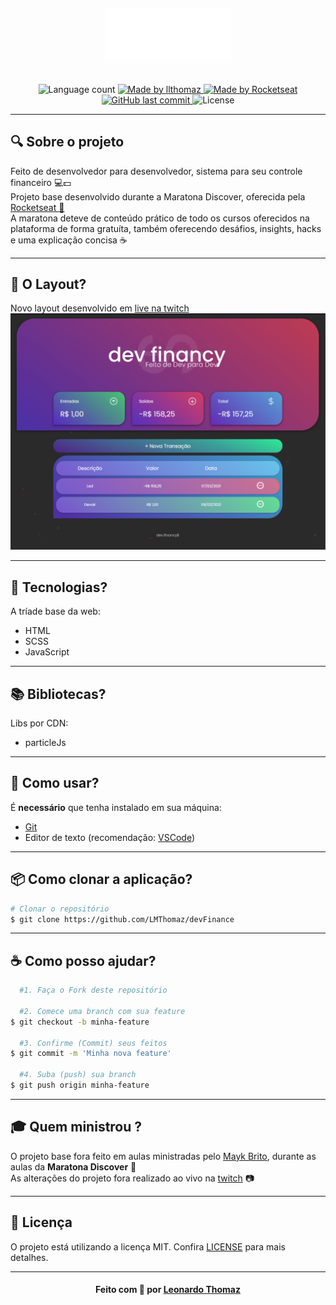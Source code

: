 <h4 align="center">
    <img alt="" src=".github/logo.svg" width="200px" />
    <br/>
</h4>

<p align="center">
  <br>
  <img alt="Language count" src="https://img.shields.io/github/repo-size/LMThomaz/devFinance"/>

  <a href="https://twitch.tv/llthomaz">
    <img alt="Made by llthomaz" src="https://img.shields.io/badge/made%20by-llthomaz-%237519C1">
  </a>
  
  <a href="https://rocketseat.com.br">
    <img alt="Made by Rocketseat" src="https://img.shields.io/badge/made%20by-Rocketseat-%237519C1">
  </a>

  <a href="https://github.com/LMThomaz/devFinance/commits/master">
    <img alt="GitHub last commit" src="https://img.shields.io/github/last-commit/LMThomaz/devFinance">
  </a>

  <img alt="License" src="https://img.shields.io/github/license/LMThomaz/devFinance">
</p>

---

## :mag: Sobre o projeto

Feito de desenvolvedor para desenvolvedor, sistema para seu controle financeiro :computer::dollar:  
Projeto base desenvolvido durante a Maratona Discover, oferecida pela [Rocketseat :rocket:][url-rocketseat]  
A maratona deteve de conteúdo prático de todo os cursos oferecidos na plataforma de forma gratuíta, também oferecendo desáfios, insights, hacks e uma explicação concisa :coffee:

---

## :art: O Layout?

Novo layout desenvolvido em [live na twitch][url-twitch-front]
![Capa devFinance](.github/capa.png)

---

## :hammer: Tecnologias?

A tríade base da web:

- HTML
- SCSS
- JavaScript

---

## :books: Bibliotecas?

Libs por CDN:

- particleJs

---

## :electric_plug: Como usar?

É **necessário** que tenha instalado em sua máquina:

- [Git][url-git]
- Editor de texto (recomendação: [VSCode][url-vs])

---

## :package: Como clonar a aplicação?

```bash
# Clonar o repositório
$ git clone https://github.com/LMThomaz/devFinance
```

---

## :coffee: Como posso ajudar?

```bash
  #1. Faça o Fork deste repositório

  #2. Comece uma branch com sua feature
$ git checkout -b minha-feature

  #3. Confirme (Commit) seus feitos
$ git commit -m 'Minha nova feature'

  #4. Suba (push) sua branch
$ git push origin minha-feature
```

---

## :mortar_board: Quem ministrou ?

O projeto base fora feito em aulas ministradas pelo [Mayk Brito][mayk], durante as aulas da **Maratona Discover** :rocket:  
As alterações do projeto fora realizado ao vivo na [twitch][url-twitch] :camera:

---

## :page_with_curl: Licença

O projeto está utilizando a licença MIT. Confira [LICENSE][license] para mais detalhes.

---

<h4 align="center">
Feito com 💜 por <a href="https://www.linkedin.com/in/leonardo-thomaz/" target="_blank">Leonardo Thomaz</a>
</h4>

[url-rocketseat]: https://rocketseat.com.br/
[url-twitch-front]: https://www.twitch.tv/videos/905445124
[url-twitch]: https://www.twitch.tv/llthomaz
[url-git]: https://git-scm.com/
[url-vs]: https://code.visualstudio.com/
[url-npm]: https://www.npmjs.com/
[url-yarn]: https://yarnpkg.com/
[mayk]: https://github.com/maykbrito
[license]: https://github.com/LMThomaz/devFinance/blob/master/LICENSE.md
